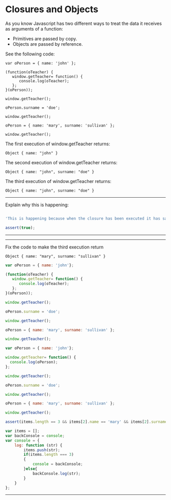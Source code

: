 # Closures and Objects

As you know Javascript has two different ways to treat the data it receives as arguments of a function:

* Primitives are passed by copy.
* Objects are passed by reference.

See the following code:

```
var oPerson = { name: 'john' };

(function(oTeacher) {
   window.getTeacher= function() {
      console.log(oTeacher);
   };
}(oPerson));

window.getTeacher();

oPerson.surname = 'doe';

window.getTeacher();

oPerson = { name: 'mary', surname: 'sullivan' };

window.getTeacher();
```

The first execution of window.getTeacher returns:
```
Object { name: "john" }
```
The second execution of window.getTeacher returns:
```
Object { name: "john", surname: "doe" }
```
The third execution of window.getTeacher returns:
```
Object { name: "john", surname: "doe" }
```

---

Explain why this is happening:

```js

```

```js
'This is happening because when the closure has been executed it has saved the reference in memory for oPerson as oTeacher and even when oPerson has changed the assigned value to a different object it continues being referenced inside the closure. It is important to check this problems because if you make the same with DOM elements and the element is removed from the DOM tree you will get memory leaks issues'
```

```js
assert(true);
```

---

---

Fix the code to make the third execution return
```
Object { name: "mary", surname: "sullivan" }
```

```js
var oPerson = { name: 'john'};

(function(oTeacher) {
   window.getTeacher= function() {
      console.log(oTeacher);
   };
}(oPerson));

window.getTeacher();

oPerson.surname = 'doe';

window.getTeacher();

oPerson = { name: 'mary', surname: 'sullivan' };

window.getTeacher();
```

```js
var oPerson = { name: 'john'};

window.getTeacher= function() {
  console.log(oPerson);
};

window.getTeacher();

oPerson.surname = 'doe';

window.getTeacher();

oPerson = { name: 'mary', surname: 'sullivan' };

window.getTeacher();
```

```js
assert(items.length == 3 && items[2].name == 'mary' && items[2].surname == 'sullivan');
```

```js
var items = [];
var backConsole = console;
var console = {
    log: function (str) {
        items.push(str);
        if(items.length === 3)
        {
            console = backConsole;
        }else{
            backConsole.log(str);
        }
    }
};
```
---
